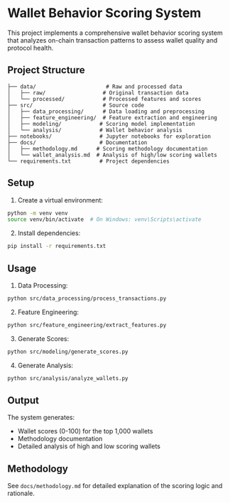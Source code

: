 # Wallet Behavior Scoring System

This project implements a comprehensive wallet behavior scoring system that analyzes on-chain transaction patterns to assess wallet quality and protocol health.

## Project Structure

```
├── data/                      # Raw and processed data
│   ├── raw/                  # Original transaction data
│   └── processed/            # Processed features and scores
├── src/                      # Source code
│   ├── data_processing/      # Data loading and preprocessing
│   ├── feature_engineering/  # Feature extraction and engineering
│   ├── modeling/            # Scoring model implementation
│   └── analysis/            # Wallet behavior analysis
├── notebooks/               # Jupyter notebooks for exploration
├── docs/                    # Documentation
│   ├── methodology.md      # Scoring methodology documentation
│   └── wallet_analysis.md  # Analysis of high/low scoring wallets
└── requirements.txt         # Project dependencies
```

## Setup

1. Create a virtual environment:
```bash
python -m venv venv
source venv/bin/activate  # On Windows: venv\Scripts\activate
```

2. Install dependencies:
```bash
pip install -r requirements.txt
```

## Usage

1. Data Processing:
```bash
python src/data_processing/process_transactions.py
```

2. Feature Engineering:
```bash
python src/feature_engineering/extract_features.py
```

3. Generate Scores:
```bash
python src/modeling/generate_scores.py
```

4. Generate Analysis:
```bash
python src/analysis/analyze_wallets.py
```

## Output

The system generates:
- Wallet scores (0-100) for the top 1,000 wallets
- Methodology documentation
- Detailed analysis of high and low scoring wallets

## Methodology

See `docs/methodology.md` for detailed explanation of the scoring logic and rationale. 